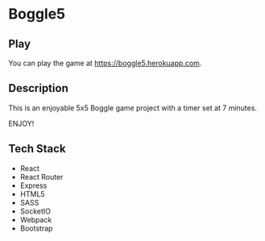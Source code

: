 Boggle5
==============

Play
-------

You can play the game at https://boggle5.herokuapp.com.

Description
----------

This is an enjoyable 5x5 Boggle game project with a timer set at 7 minutes.

ENJOY!

Tech Stack
----------

* React
* React Router
* Express
* HTML5
* SASS
* SocketIO
* Webpack
* Bootstrap